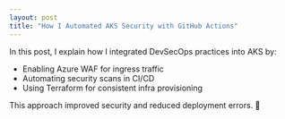 ```yaml
---
layout: post
title: "How I Automated AKS Security with GitHub Actions"
---
```


In this post, I explain how I integrated DevSecOps practices into AKS by:  

- Enabling Azure WAF for ingress traffic  
- Automating security scans in CI/CD  
- Using Terraform for consistent infra provisioning  

This approach improved security and reduced deployment errors. 🚀
